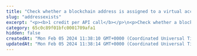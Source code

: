 ```yaml
---
title: "Check whether a blockchain address is assigned to a virtual account"
slug: "addressexists"
excerpt: "<p><b>1 credit per API call</b></p>\n<p>Check whether a blockchain address with the specified cryptocurrency is registered within Tatum and is assigned to a virtual account (that is, whether this blockchain address is a deposit address associated with the virtual account).</p>\n<p>If the blockchain address is assigned to a virtual account, information about this account is returned. Otherwise, an error message is returned.</p>"
category: 65c0c89f01bfc0001709afa1
hidden: false
createdAt: "Mon Feb 05 2024 11:38:10 GMT+0000 (Coordinated Universal Time)"
updatedAt: "Mon Feb 05 2024 11:38:14 GMT+0000 (Coordinated Universal Time)"
---
```

